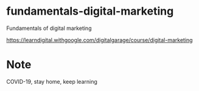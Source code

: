 # fundamentals-digital-marketing
Fundamentals of digital marketing

https://learndigital.withgoogle.com/digitalgarage/course/digital-marketing


# Note 
COVID-19, stay home, keep learning 
